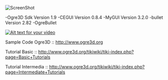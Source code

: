 ![ScreenShot](https://github.com/bagidea/Ogre3DBasic/blob/master/show.png)

-Ogre3D Sdk Version 1.9
-CEGUI Version 0.8.4
-MyGUI Version 3.2.0
-bullet Version 2.82
-OgreBullet

[![Alt text for your video](http://img.youtube.com/vi/Xqv42h3HvZw/0.jpg)](https://www.youtube.com/watch?v=Xqv42h3HvZw)

Sample Code Ogre3D :: http://www.ogre3d.org

Tutorial Basic :: http://www.ogre3d.org/tikiwiki/tiki-index.php?page=Basic+Tutorials

Tutorial Intermedia :: http://www.ogre3d.org/tikiwiki/tiki-index.php?page=Intermediate+Tutorials